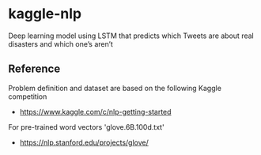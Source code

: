 # kaggle-nlp

Deep learning model using LSTM that predicts which Tweets are about real disasters and which one’s aren’t


## Reference

Problem definition and dataset are based on the following Kaggle competition
- https://www.kaggle.com/c/nlp-getting-started

For pre-trained word vectors 'glove.6B.100d.txt'
- https://nlp.stanford.edu/projects/glove/
